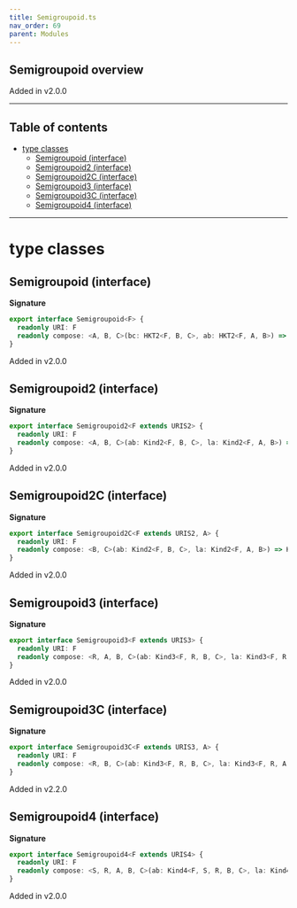 ```yaml
---
title: Semigroupoid.ts
nav_order: 69
parent: Modules
---
```


## Semigroupoid overview

Added in v2.0.0

---

<h2 class="text-delta">Table of contents</h2>

- [type classes](#type-classes)
  - [Semigroupoid (interface)](#semigroupoid-interface)
  - [Semigroupoid2 (interface)](#semigroupoid2-interface)
  - [Semigroupoid2C (interface)](#semigroupoid2c-interface)
  - [Semigroupoid3 (interface)](#semigroupoid3-interface)
  - [Semigroupoid3C (interface)](#semigroupoid3c-interface)
  - [Semigroupoid4 (interface)](#semigroupoid4-interface)

---

# type classes

## Semigroupoid (interface)

**Signature**

```ts
export interface Semigroupoid<F> {
  readonly URI: F
  readonly compose: <A, B, C>(bc: HKT2<F, B, C>, ab: HKT2<F, A, B>) => HKT2<F, A, C>
}
```

Added in v2.0.0

## Semigroupoid2 (interface)

**Signature**

```ts
export interface Semigroupoid2<F extends URIS2> {
  readonly URI: F
  readonly compose: <A, B, C>(ab: Kind2<F, B, C>, la: Kind2<F, A, B>) => Kind2<F, A, C>
}
```

Added in v2.0.0

## Semigroupoid2C (interface)

**Signature**

```ts
export interface Semigroupoid2C<F extends URIS2, A> {
  readonly URI: F
  readonly compose: <B, C>(ab: Kind2<F, B, C>, la: Kind2<F, A, B>) => Kind2<F, A, C>
}
```

Added in v2.0.0

## Semigroupoid3 (interface)

**Signature**

```ts
export interface Semigroupoid3<F extends URIS3> {
  readonly URI: F
  readonly compose: <R, A, B, C>(ab: Kind3<F, R, B, C>, la: Kind3<F, R, A, B>) => Kind3<F, R, A, C>
}
```

Added in v2.0.0

## Semigroupoid3C (interface)

**Signature**

```ts
export interface Semigroupoid3C<F extends URIS3, A> {
  readonly URI: F
  readonly compose: <R, B, C>(ab: Kind3<F, R, B, C>, la: Kind3<F, R, A, B>) => Kind3<F, R, A, C>
}
```

Added in v2.2.0

## Semigroupoid4 (interface)

**Signature**

```ts
export interface Semigroupoid4<F extends URIS4> {
  readonly URI: F
  readonly compose: <S, R, A, B, C>(ab: Kind4<F, S, R, B, C>, la: Kind4<F, S, R, A, B>) => Kind4<F, S, R, A, C>
}
```

Added in v2.0.0

